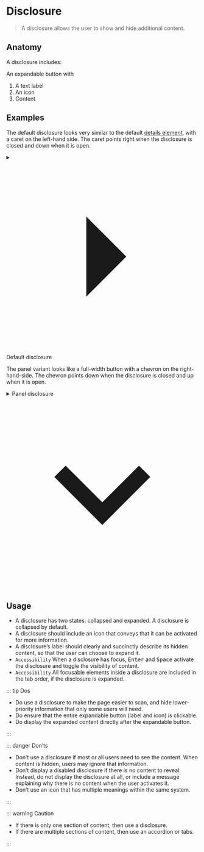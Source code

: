 # Disclosure

> A disclosure allows the user to show and hide additional content.

## Anatomy

A disclosure includes:

An expandable button with

1. A text label
2. An icon
3. Content

## Examples

The default disclosure looks very similar to the default [details element](https://developer.mozilla.org/en-US/docs/Web/HTML/Element/details), with a caret on the left-hand side.
The caret points right when the disclosure is closed and down when it is open.

<details class="disclosure">
  <summary class="disclosure__summary">
    <svg xmlns="http://www.w3.org/2000/svg" viewBox="0 0 24 24" class="icon icon--caret-right disclosure__marker" aria-hidden="true" focusable="false" role="img">
      <!-- https://material.io/resources/icons/?icon=arrow_right&amp;style=baseline -->
      <path fill="currentColor" d="M10 17l5-5-5-5v10z" />
    </svg>
    Default disclosure
  </summary>
  <div class="disclosure__contents">
    <p>Lorem ipsum dolor sit amet consectetur adipisicing elit.</p>
  </div>
</details>

The panel variant looks like a full-width button with a chevron on the right-hand-side.
The chevron points down when the disclosure is closed and up when it is open.

<details class="disclosure disclosure--panel">
  <summary class="disclosure__summary">
    Panel disclosure
    <svg xmlns="http://www.w3.org/2000/svg" viewBox="0 0 24 24" class="icon icon--chevron-down disclosure__marker" aria-hidden="true" focusable="false" role="img">
      <!-- https://material.io/resources/icons/?icon=expand_more&style=baseline -->
      <path fill="currentColor" d="M16.59 8.59L12 13.17 7.41 8.59 6 10l6 6 6-6z" />
    </svg>
  </summary>
  <div class="disclosure__contents">
    <p>Lorem ipsum dolor sit amet consectetur adipisicing elit.</p>
  </div>
</details>

## Usage

- A disclosure has two states: collapsed and expanded. A disclosure is collapsed by default.
- A disclosure should include an icon that conveys that it can be activated for more information.
- A disclosure’s label should clearly and succinctly describe its hidden content, so that the user can choose to expand it.
- `Accessibility` When a disclosure has focus, <kbd>Enter</kbd> and <kbd>Space</kbd> activate the disclosure and toggle the visibility of content.
- `Accessibility` All focusable elements inside a disclosure are included in the tab order, if the disclosure is expanded.

::: tip Dos

- Do use a disclosure to make the page easier to scan, and hide lower-priority information that only some users will need.
- Do ensure that the entire expandable button (label and icon) is clickable.
- Do display the expanded content directly after the expandable button.

:::

::: danger Don’ts

- Don’t use a disclosure if most or all users need to see the content. When content is hidden, users may ignore that information.
- Don’t display a disabled disclosure if there is no content to reveal. Instead, do not display the disclosure at all, or include a message explaining why there is no content when the user activates it.
- Don’t use an icon that has multiple meanings within the same system.

:::

::: warning Caution

- If there is only one section of content, then use a disclosure.
- If there are multiple sections of content, then use an accordion or tabs.

:::

<style lang="scss">
@import '@nds/core/src/components/disclosure/index';

.disclosure__contents p {
	margin: 0;
}
</style>

<!-- <script>
import { Disclosure } from '@nds/core';
Disclosure.enhanceAll();
</script> -->
